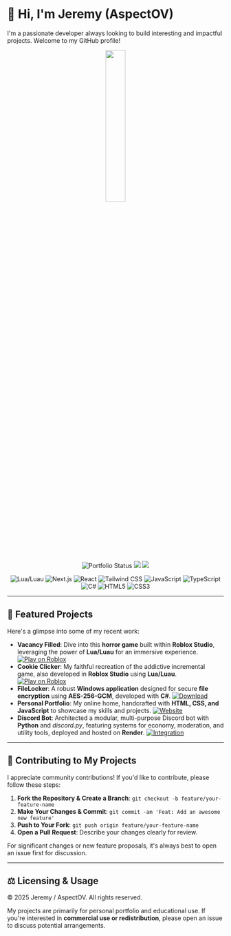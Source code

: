 # 👋 Hi, I'm Jeremy (AspectOV)

I'm a passionate developer always looking to build interesting and impactful projects. Welcome to my GitHub profile!

<p align="center">
  <img src="https://github-readme-stats.vercel.app/api/top-langs/?username=AspectOV&theme=github_dark&hide_border=false&include_all_commits=false&count_private=false&layout=compact" width=30%/>
</p>

<p align="center">
  <img src="https://img.shields.io/website?url=https%3A%2F%2Fjeremymhayes.com" alt="Portfolio Status"/>
  <img src="https://custom-icon-badges.demolab.com/badge/Visual%20Studio-5C2D91.svg?&logo=visualstudio&logoColor=white"/>
  <img src="https://img.shields.io/badge/Unity-%23000000.svg?logo=unity&logoColor=white"/>
</p>

<p align="center">
  <img src="https://img.shields.io/badge/-Lua/Luau-blue?style=flat-square&logo=lua&logoColor=white" alt="Lua/Luau"/>
  <img src="https://img.shields.io/badge/-Next.js-black?style=flat-square&logo=next.js&logoColor=white" alt="Next.js"/>
  <img src="https://img.shields.io/badge/-React-61DAFB?style=flat-square&logo=react&logoColor=black" alt="React"/>
  <img src="https://img.shields.io/badge/-TailwindCSS-06B6D4?style=flat-square&logo=tailwindcss&logoColor=white" alt="Tailwind CSS"/>
  <img src="https://img.shields.io/badge/-JavaScript-F7DF1E?style=flat-square&logo=javascript&logoColor=black" alt="JavaScript"/>
  <img src="https://img.shields.io/badge/-TypeScript-3178C6?style=flat-square&logo=typescript&logoColor=white" alt="TypeScript"/>
  <img src="https://img.shields.io/badge/-C%23-239120?style=flat-square&logo=c-sharp&logoColor=white" alt="C#"/>
  <img src="https://img.shields.io/badge/-HTML5-E34F26?style=flat-square&logo=html5&logoColor=white" alt="HTML5"/>
  <img src="https://img.shields.io/badge/-CSS3-1572B6?style=flat-square&logo=css3&logoColor=white" alt="CSS3"/>
</p>

---

## 🚀 Featured Projects

Here's a glimpse into some of my recent work:

* **Vacancy Filled**: Dive into this **horror game** built within **Roblox Studio**, leveraging the power of **Lua/Luau** for an immersive experience. [![Play on Roblox](https://img.shields.io/badge/Play%20on%20Roblox-000000?style=for-the-badge&logo=roblox)](https://www.roblox.com/games/18686880348/Vacancy-Filled-Beta-Test)
* **Cookie Clicker**: My faithful recreation of the addictive incremental game, also developed in **Roblox Studio** using **Lua/Luau**. [![Play on Roblox](https://img.shields.io/badge/Play%20on%20Roblox-000000?style=for-the-badge&logo=roblox)](https://www.roblox.com/games/75163776608540/Cookie-Clicker)
* **FileLocker**: A robust **Windows application** designed for secure **file encryption** using **AES-256-GCM**, developed with **C#**. [![Download](https://img.shields.io/badge/Download-blue?style=for-the-badge)](https://github.com/AspectOV/FileLocker/releases/download/v1.0.1/FileLockerSetup.exe)
* **Personal Portfolio**: My online home, handcrafted with **HTML, CSS, and JavaScript** to showcase my skills and projects. [![Website](https://img.shields.io/badge/Website-red?style=for-the-badge)](https://jeremymhayes.com)
* **Discord Bot**: Architected a modular, multi-purpose Discord bot with **Python** and *discord.py*, featuring systems for economy, moderation, and utility tools, deployed and hosted on **Render**. [![Integration](https://img.shields.io/badge/Invite%20to%20Discord-7289DA?style=for-the-badge&logo=discord)](https://discord.com/oauth2/authorize?client_id=1330729582122500146)

---

## 🤝 Contributing to My Projects

I appreciate community contributions! If you'd like to contribute, please follow these steps:

1.  **Fork the Repository & Create a Branch**:
    `git checkout -b feature/your-feature-name`
2.  **Make Your Changes & Commit**:
    `git commit -am 'Feat: Add an awesome new feature'`
3.  **Push to Your Fork**:
    `git push origin feature/your-feature-name`
4.  **Open a Pull Request**: Describe your changes clearly for review.

For significant changes or new feature proposals, it's always best to open an issue first for discussion.

---

## ⚖️ Licensing & Usage

© 2025 Jeremy / AspectOV. All rights reserved.

My projects are primarily for personal portfolio and educational use. If you're interested in **commercial use or redistribution**, please open an issue to discuss potential arrangements.
